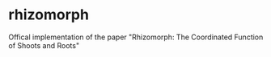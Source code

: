 # rhizomorph
Offical implementation of the paper "Rhizomorph: The Coordinated Function of Shoots and Roots"

